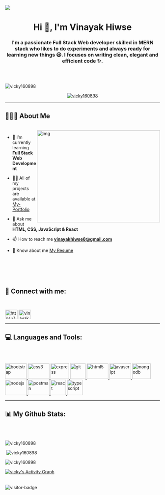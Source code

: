 <img src="https://camo.githubusercontent.com/48ec00ed4c84e771db4a1db90b56352923a8d644452a32b434d68e97006c9337/68747470733a2f2f63686b736b696c6c732e636f6d2f77702d636f6e74656e742f75706c6f6164732f323032302f30342f504e432d416e696d617465642d42616e6e6572732e676966" />
<h1 align="center">Hi 👋, I'm Vinayak Hiwse</h1>
<h3 align="center">I'm a passionate Full Stack Web developer skilled in MERN stack who likes to do experiments and always ready for learning new things 😃. I focuses on writing clean, elegant and efficient code ✨.</h3>
<br/>
<br/>
<p align="left"> <img  src="https://komarev.com/ghpvc/?username=vicky160898&label=Profile%20views&color=0e75b6&style=flat" alt="vicky160898" /> </p>

<p align="center"> <a href="https://github.com/ryo-ma/github-profile-trophy"><img src="https://github-profile-trophy.vercel.app/?username=vicky160898" alt="vicky160898" /></a> </p>
<hr>

## 🙋🏻‍♂️ About Me 
<br/>
<img width="400" margin-top="20px" height="300" align="right"  src="https://camo.githubusercontent.com/8de2b97c3fffd143096c40537845b307bca30459a4c069523ba17516e42d3a91/68747470733a2f2f746f70646576732e6f72672f696d616765732f736974652f73657276696365732f7765626465762f6865726f2d62672e737667" alt="img" />

- 🌱 I’m currently learning **Full Stack Web Development**

- 👨‍💻 All of my projects are available at [My-Portfolio](https://vicky160898.github.io/)

- 💬 Ask me about **HTML, CSS, JavaScript & React**

- 📫 How to reach me **vinayakhiwse8@gmail.com**

- 📄 Know about me [My Resume](https://drive.google.com/file/d/1gWqn07hapiwnZ2SauNuWKqYE8Y6_yYGZ/view?usp=sharing)

<br/>
<br/>
<br/>
<br/>
<h2 align="left"> 📱 Connect with me:</h2>
<br/>
<p align="left">
<a href="https://linkedin.com/in/https://www.linkedin.com/in/vinayak-hiwase-467646219/" target="blank"><img align="center" src="https://camo.githubusercontent.com/45bffe94294c82bbe5124409c954985a39da09f8a2bfd14e7b77bac5dfcaf0d9/68747470733a2f2f656e637279707465642d74626e302e677374617469632e636f6d2f696d616765733f713d74626e3a414e64394763526e52716772524c4d30667477646a652d4773714a41417964724170315942613933504126757371703d43415522" alt="https://www.linkedin.com/in/vinayak-hiwase-467646219/" height="30" width="40" /></a>
<a href="https://vicky160898.github.io/" target="blank"><img align="center" src="https://camo.githubusercontent.com/62bb1bc98b4e83c21d0cfffd064948ed71bb7c34764a28f824f07c45773f6012/68747470733a2f2f656e637279707465642d74626e302e677374617469632e636f6d2f696d616765733f713d74626e3a414e6439476354354d345451436c724d4f335f4c743538784b79475a5773666d6d53336c682d3235756726757371703d434155" alt="vinayak" height="30" width="40" /></a>
</p>
<hr>
<h2 align="left" margit-top='20px'> 💻 Languages and Tools:</h2>
<br/>
<br/>
<p align="left"> <a href="https://getbootstrap.com" target="_blank" rel="noreferrer"> <img src="https://camo.githubusercontent.com/a3b6cc5757c1ec9a42d5871f4ae74897ee33ef7e7a2185a20f1db7f84b3833ca/68747470733a2f2f63686972616e6a6565762d746861706c6979616c2e76657263656c2e6170702f7376672f72656163746a732e737667" alt="bootstrap" width="70" height="50"/> 
  </a> <a href="https://www.w3schools.com/css/" target="_blank" rel="noreferrer"> <img src="https://camo.githubusercontent.com/52cb850b3ab057cbaa920d6166f1bdce9743f352c597f37b5a58fbd5c1048d9a/68747470733a2f2f63686972616e6a6565762d746861706c6979616c2e76657263656c2e6170702f7376672f6a6176617363726970742e737667" alt="css3" width="70" height="50"/> </a> 
  <a href="https://expressjs.com" target="_blank" rel="noreferrer"> <img src="https://camo.githubusercontent.com/b19864f800e20ca559cd76b53f377ef65249119ce7a8da98becc200f6ef56e30/68747470733a2f2f7365656b6c6f676f2e636f6d2f696d616765732f4e2f6e6f64656a732d6c6f676f2d464245313232453337372d7365656b6c6f676f2e636f6d2e706e67" alt="express" width="60" height="50"/> </a> 
  <a href="https://git-scm.com/" target="_blank" rel="noreferrer"> <img src="https://camo.githubusercontent.com/b78ef6d7e30e39533a4816bc27cb1b65a31d2d5ea1c75f2f831ca2da218c4a55/68747470733a2f2f656e637279707465642d74626e302e677374617469632e636f6d2f696d616765733f713d74626e3a414e643947635161674d4d435449324b5644424839624433714b536b2d4366315679503345644a432d7726757371703d434155" alt="git" width="50" height="50"/> </a> 
  <a href="https://www.w3.org/html/" target="_blank" rel="noreferrer"> <img src="https://camo.githubusercontent.com/09ba62c351f7f7a370da853b891733744e35a92e65138390cfd6d1453cb5859a/68747470733a2f2f63686972616e6a6565762d746861706c6979616c2e76657263656c2e6170702f7376672f6d6f6e676f64622e737667" alt="html5" width="70" height="50"/> </a> 
  <a href="https://developer.mozilla.org/en-US/docs/Web/JavaScript" target="_blank" rel="noreferrer"> <img src="https://camo.githubusercontent.com/8d558e6585f81211ff32dca1637540c2da8e2a306f41d60f9e83fddf4a6db6bf/68747470733a2f2f63686972616e6a6565762d746861706c6979616c2e76657263656c2e6170702f7376672f68746d6c2d352e737667" alt="javascript" width="70" height="50"/> </a> 
  <a href="https://www.mongodb.com/" target="_blank" rel="noreferrer"> <img src="https://camo.githubusercontent.com/c4a6bfa3c24b9de8d42bbbc16fb7a3d6500198c142bf03990f00758da85ffe14/68747470733a2f2f7365656b6c6f676f2e636f6d2f696d616765732f502f706f73746d616e2d6c6f676f2d463433333735413245422d7365656b6c6f676f2e636f6d2e706e67" alt="mongodb" width="60" height="50"/> </a> 
  <a href="https://nodejs.org" target="_blank" rel="noreferrer"> <img src="https://camo.githubusercontent.com/8ffe298493c5b2ee7e0cc3eb65b7e69006f0d48dd935af7f8afba732556b5035/68747470733a2f2f63686972616e6a6565762d746861706c6979616c2e76657263656c2e6170702f7376672f637373332e737667" alt="nodejs" width="70" height="50"/> </a> 
  <a href="https://postman.com" target="_blank" rel="noreferrer"> <img src="https://camo.githubusercontent.com/fbfcb9e3dc648adc93bef37c718db16c52f617ad055a26de6dc3c21865c3321d/68747470733a2f2f7777772e766563746f726c6f676f2e7a6f6e652f6c6f676f732f6769742d73636d2f6769742d73636d2d69636f6e2e737667" alt="postman" width="70" height="50"/> </a> 
  <a href="https://reactjs.org/" target="_blank" rel="noreferrer"> <img src="https://camo.githubusercontent.com/34800341e8bd7d088d7e4f453377b1dbb5fa8ddec40b5410d384e27cbb020524/68747470733a2f2f656e637279707465642d74626e302e677374617469632e636f6d2f696d616765733f713d74626e3a414e64394763522d697573372d4a683633774e593249456b6e5f7a615f4c2d6a6d664574356b4b4e55456b536c704e376535694142595a56482d4a626e2d59414448344a543357312d323026757371703d434155" alt="react" width="50" height="50"/> </a> 
  <a href="https://www.typescriptlang.org/" target="_blank" rel="noreferrer"> <img src="https://cdn-icons-png.flaticon.com/512/5968/5968381.png" alt="typescript" width="50" height="50"/> </a> </p>
<hr>
<h2 align="left"> 📊 My Github Stats:</h2>
<br/>
<br/>
<p align="left"><img src="https://github-readme-stats.vercel.app/api/top-langs?username=vicky160898&&theme=react&hide_border=true&bg_color=0D1117" alt="vicky160898" backgroundColor="#20232A" /></p>

<p align="left">&nbsp;<img src="https://github-readme-stats.vercel.app/api?username=vicky160898&&&theme=tokyonight" alt="vicky160898" /></p>

<p align="left"><img src="https://github-readme-streak-stats.herokuapp.com/?user=vicky160898&&&theme=tokyonight" alt="vicky160898" /></p>
<a href="https://github.com/vicky160898/github-readme-activity-graph&theme=vision-friendly-dark"><img alt="vicky's Activity Graph" src="https://github-readme-activity-graph.cyclic.app/graph?username=vicky160898&bg_color=0D1117&color=5BCDEC&line=5BCDEC&point=FFFFFF&hide_border=true" /></a>

<br/>
<br/>
<br/>
<img src='https://visitor-badge.glitch.me/badge?page_id=page.id' alt='visitor-badge' />
